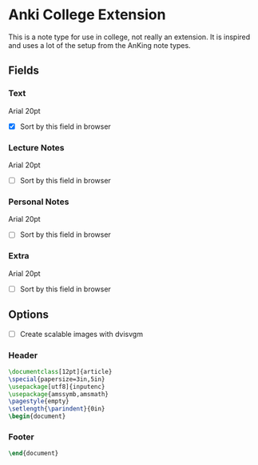 # Anki College Extension
This is a note type for use in college, not really an extension.
It is inspired and uses a lot of the setup from the AnKing note types.

## Fields
### Text
Arial 20pt
- [X] Sort by this field in browser

### Lecture Notes
Arial 20pt
- [ ] Sort by this field in browser

### Personal Notes
Arial 20pt
- [ ] Sort by this field in browser

### Extra
Arial 20pt
- [ ] Sort by this field in browser

## Options
- [ ] Create scalable images with dvisvgm

### Header
```latex
\documentclass[12pt]{article}
\special{papersize=3in,5in}
\usepackage[utf8]{inputenc}
\usepackage{amssymb,amsmath}
\pagestyle{empty}
\setlength{\parindent}{0in}
\begin{document}
```
### Footer
```latex
\end{document}
```